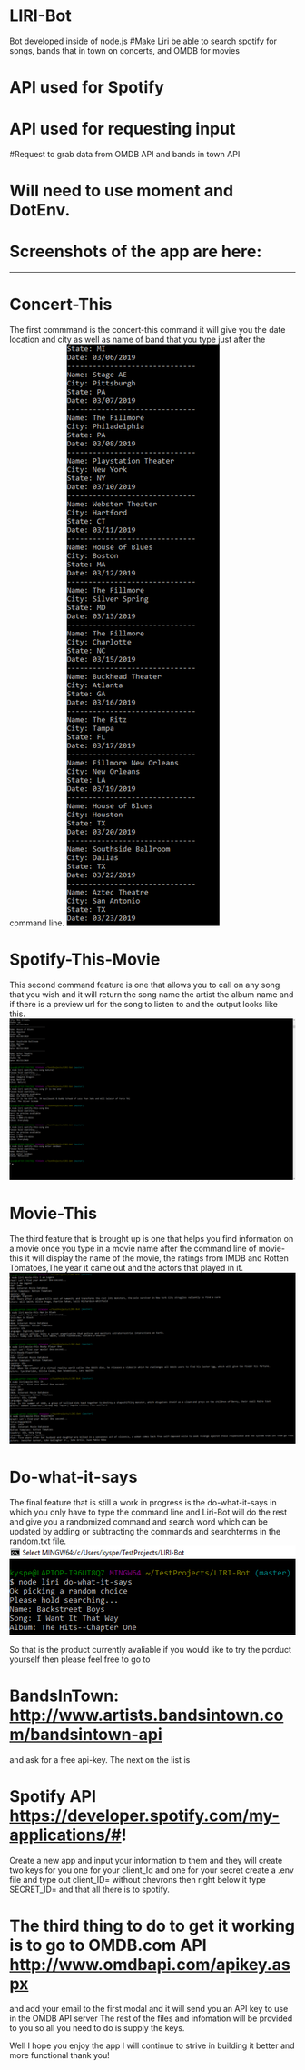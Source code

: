 # LIRI-Bot
Bot developed inside of node.js
#Make Liri be able to search spotify for songs, bands that in town on concerts, and OMDB for movies

# API used for Spotify

# API used for requesting input

#Request to grab data from OMDB API and bands in town API

# Will need to use moment and DotEnv.

# Screenshots of the app are here:
-----------------------------------------
# Concert-This
The first commmand is the concert-this command it will give you the date location and city as well as name of band that you type just after the command line.
![alt text](https://github.com/Kysper/LIRI-Bot/blob/master/concert-this.png)

# Spotify-This-Movie
This second command feature is one that allows you to call on any song that you wish and it will return the song name the artist the album name and if there is a preview url for the song to listen to and the output looks like this.
![alt_text](https://github.com/Kysper/LIRI-Bot/blob/master/spotify-this-song.png)

# Movie-This
The third feature that is brought up is one that helps you find information on a movie once you type in a movie name after the command line of movie-this it will display the name of the movie, the ratings from IMDB and Rotten Tomatoes,The year it came out and the actors that played in it.
![alt text](https://github.com/Kysper/LIRI-Bot/blob/master/movie-this.png)

# Do-what-it-says 
The final feature that is still a work in progress is the do-what-it-says in which you only have to type the command line and Liri-Bot will do the rest and give you a randomized command and search word which can be updated by adding or subtracting the commands and searchterms in the random.txt file. 
![alt text](https://github.com/Kysper/LIRI-Bot/blob/master/Desktop%20Screenshot%202018.10.20%20-%2000.30.03.19%20(2).png)

So that is the product currently avaliable if you would like to try the porduct yourself then please feel free to go to  
# BandsInTown: http://www.artists.bandsintown.com/bandsintown-api 
and ask for a free api-key.
The next on the list is 
# Spotify API https://developer.spotify.com/my-applications/#!
Create a new app and input your information to them and they will create two keys for you one for your client_Id and one for your secret create a .env file and type out client_ID=<Your API KEY HERE> without chevrons then right below it type SECRET_ID=<your secret key here>
 and that all there is to spotify.
  # The third thing to do to get it working is to go to OMDB.com API http://www.omdbapi.com/apikey.aspx
  and add your email to the first modal and it will send you an API key to use in the OMDB API server
  The rest of the files and infomation will be provided to you so all you need to do is supply the keys.
  
  Well I hope you enjoy the app I will continue to strive in building it better and more functional thank you!
